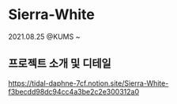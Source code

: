 # Sierra-White
2021.08.25 @KUMS ~

## 프로젝트 소개 및 디테일
https://tidal-daphne-7cf.notion.site/Sierra-White-f3becdd98dc94cc4a3be2c2e300312a0
